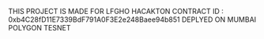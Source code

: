 THIS PROJECT IS MADE FOR LFGHO HACAKTON
CONTRACT ID : 0xb4C28fD11E7339BdF791A0F3E2e248Baee94b851
DEPLYED ON MUMBAI POLYGON TESNET

